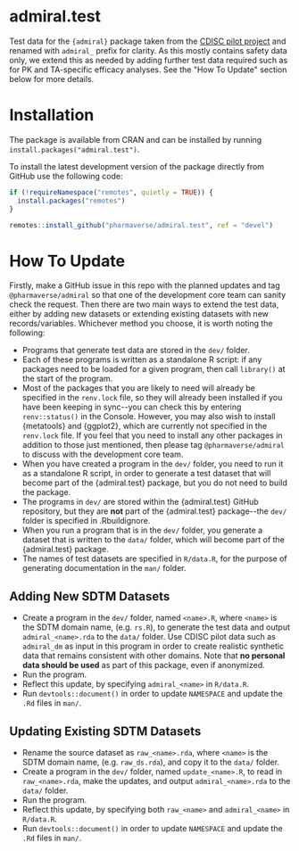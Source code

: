 # admiral.test

Test data for the `{admiral}` package taken from the [CDISC pilot project](https://github.com/cdisc-org/sdtm-adam-pilot-project) and renamed with `admiral_` prefix for clarity.
As this mostly contains safety data only, we extend this as needed by adding further test data required such as for PK and TA-specific efficacy analyses.
See the "How To Update" section below for more details.

# Installation

The package is available from CRAN and can be installed by running `install.packages("admiral.test")`.

To install the latest development version of the package directly from GitHub use the following code:

```r
if (!requireNamespace("remotes", quietly = TRUE)) {
  install.packages("remotes")
}

remotes::install_github("pharmaverse/admiral.test", ref = "devel")
```

# How To Update

Firstly, make a GitHub issue in this repo with the planned updates and tag `@pharmaverse/admiral` so that one of the development core team can sanity check the request.
Then there are two main ways to extend the test data, either by adding new datasets or extending existing datasets with new records/variables. Whichever method you choose, it is worth noting the following:

-   Programs that generate test data are stored in the `dev/` folder.
-   Each of these programs is written as a standalone R script: if any packages need to be loaded for a given program, then call `library()` at the start of the program.
-   Most of the packages that you are likely to need will already be specified in the `renv.lock` file, so they will already been installed if you have been keeping in sync--you can check this by entering `renv::status()` in the Console. However, you may also wish to install {metatools} and {ggplot2}, which are currently not specified in the `renv.lock` file. If you feel that you need to install any other packages in addition to those just mentioned, then please tag `@pharmaverse/admiral` to discuss with the development core team.
-   When you have created a program in the `dev/` folder, you need to run it as a standalone R script, in order to generate a test dataset that will become part of the {admiral.test} package, but you do not need to build the package.
-   The programs in `dev/` are stored within the {admiral.test} GitHub repository, but they are **not** part of the {admiral.test} package--the `dev/` folder is specified in .Rbuildignore.
-   When you run a program that is in the `dev/` folder, you generate a dataset that is written to the `data/` folder, which will become part of the {admiral.test} package.
-   The names of test datasets are specified in `R/data.R`, for the purpose of generating documentation in the `man/` folder.

## Adding New SDTM Datasets

-   Create a program in the `dev/` folder, named `<name>.R`, where `<name>` is the SDTM domain name, (e.g. `rs.R`), to generate the test data and output `admiral_<name>.rda` to the `data/` folder. Use CDISC pilot data such as `admiral_dm` as input in this program in order to create realistic synthetic data that remains consistent with other domains. Note that **no personal data should be used** as part of this package, even if anonymized.
-   Run the program.
-   Reflect this update, by specifying `admiral_<name>` in `R/data.R`.
-   Run `devtools::document()` in order to update `NAMESPACE` and update the `.Rd` files in `man/`.

## Updating Existing SDTM Datasets

-   Rename the source dataset as `raw_<name>.rda`, where `<name>` is the SDTM domain name, (e.g. `raw_ds.rda`), and copy it to the `data/` folder.
-   Create a program in the `dev/` folder, named `update_<name>.R`, to read in `raw_<name>.rda`, make the updates, and output `admiral_<name>.rda` to the `data/` folder.
-   Run the program.
-   Reflect this update, by specifying both `raw_<name>` and `admiral_<name>` in `R/data.R`.
-   Run `devtools::document()` in order to update `NAMESPACE` and update the `.Rd` files in `man/`.

